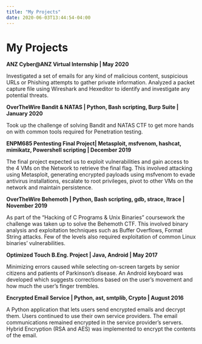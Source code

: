 ```yaml
---
title: "My Projects"
date: 2020-06-03T13:44:54-04:00
---
```

# My Projects

**ANZ Cyber@ANZ Virtual Internship | May 2020**

Investigated a set of emails for any kind of malicious content, suspicious URLs or Phishing attempts to gather private information.
Analyzed a packet capture file using Wireshark and Hexeditor to identify and investigate any potential threats.

**OverTheWire Bandit & NATAS | Python, Bash scripting, Burp Suite | January 2020** 

Took up the challenge of solving Bandit and NATAS CTF to get more hands on with common tools required for Penetration testing. 

**ENPM685 Pentesting Final Project| Metasploit, msfvenom, hashcat, mimikatz, Powershell scripting | December 2019**

The final project expected us to exploit vulnerabilities and gain access to the 4 VMs on the Network to retrieve the final flag. This involved attacking using Metasploit, generating encrypted payloads using msfvenom to evade antivirus installations, escalate to root privileges, pivot to other VMs on the network and maintain persistence.

**OverTheWire Behemoth | Python, Bash scripting, gdb, strace, ltrace | November 2019**

As part of the “Hacking of C Programs & Unix Binaries” coursework the challenge was taken up to solve the Behemoth CTF. This involved binary analysis and exploitation techniques such as Buffer Overflows, Format String attacks. Few of the levels also required exploitation of common Linux binaries’ vulnerabilities. 

**Optimized Touch B.Eng. Project | Java, Android | May 2017**

Minimizing errors caused while selecting on-screen targets by senior citizens and patients of Parkinson’s disease. An Android keyboard was developed which suggests corrections based on the user’s movement and how much the user’s finger trembles.

**Encrypted Email Service | Python, ast, smtplib, Crypto | August 2016**

A Python application that lets users send encrypted emails and decrypt them. Users continued to use their own service providers. The email communications remained encrypted in the service provider’s servers. Hybrid Encryption (RSA and AES) was implemented to encrypt the contents of the email.
